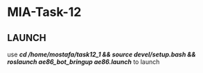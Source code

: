 
# MIA-Task-12

## LAUNCH

use ***cd /home/mostafa/task12_1 && source devel/setup.bash && roslaunch ae86_bot_bringup ae86.launch*** to launch